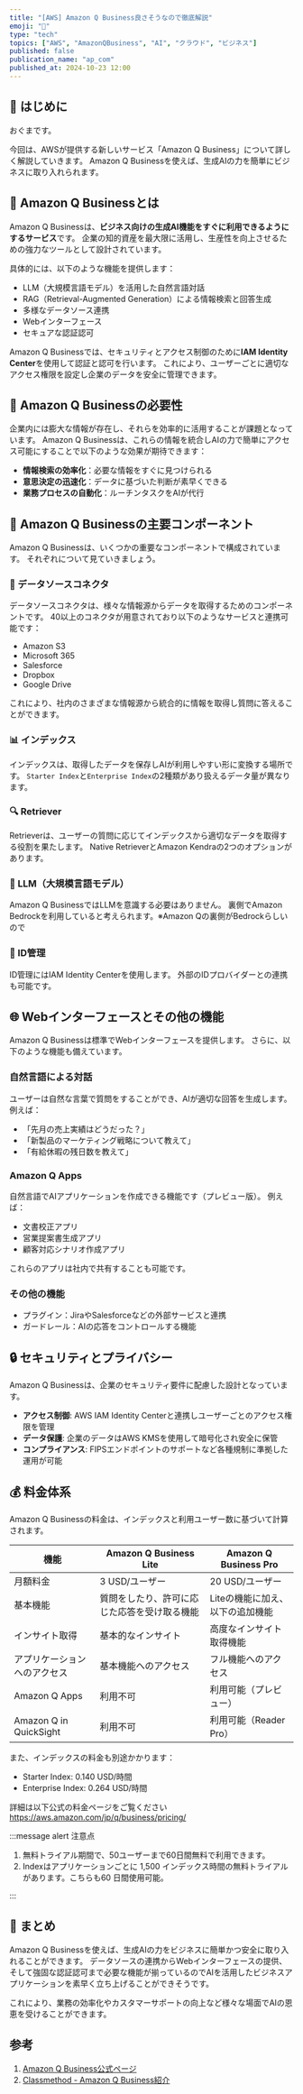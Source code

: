 ```yaml
---
title: "[AWS] Amazon Q Business良さそうなので徹底解説"
emoji: "🚀"
type: "tech"
topics: ["AWS", "AmazonQBusiness", "AI", "クラウド", "ビジネス"]
published: false
publication_name: "ap_com"
published_at: 2024-10-23 12:00
---
```


## 🌟 はじめに

おぐまです。

今回は、AWSが提供する新しいサービス「Amazon Q Business」について詳しく解説していきます。
Amazon Q Businessを使えば、生成AIの力を簡単にビジネスに取り入れられます。

## 🤖 Amazon Q Businessとは

Amazon Q Businessは、**ビジネス向けの生成AI機能をすぐに利用できるようにするサービス**です。
企業の知的資産を最大限に活用し、生産性を向上させるための強力なツールとして設計されています。

具体的には、以下のような機能を提供します：

- LLM（大規模言語モデル）を活用した自然言語対話
- RAG（Retrieval-Augmented Generation）による情報検索と回答生成
- 多様なデータソース連携
- Webインターフェース
- セキュアな認証認可

Amazon Q Businessでは、セキュリティとアクセス制御のために**IAM Identity Center**を使用して認証と認可を行います。
これにより、ユーザーごとに適切なアクセス権限を設定し企業のデータを安全に管理できます。

## 📖 Amazon Q Businessの必要性

企業内には膨大な情報が存在し、それらを効率的に活用することが課題となっています。
Amazon Q Businessは、これらの情報を統合しAIの力で簡単にアクセス可能にすることで以下のような効果が期待できます：

- **情報検索の効率化**：必要な情報をすぐに見つけられる
- **意思決定の迅速化**：データに基づいた判断が素早くできる
- **業務プロセスの自動化**：ルーチンタスクをAIが代行

## 👷 Amazon Q Businessの主要コンポーネント

Amazon Q Businessは、いくつかの重要なコンポーネントで構成されています。
それぞれについて見ていきましょう。

### 💾 データソースコネクタ

データソースコネクタは、様々な情報源からデータを取得するためのコンポーネントです。
40以上のコネクタが用意されており以下のようなサービスと連携可能です：

- Amazon S3
- Microsoft 365
- Salesforce
- Dropbox
- Google Drive

これにより、社内のさまざまな情報源から統合的に情報を取得し質問に答えることができます。

### 📊 インデックス

インデックスは、取得したデータを保存しAIが利用しやすい形に変換する場所です。
`Starter Index`と`Enterprise Index`の2種類があり扱えるデータ量が異なります。

### 🔍 Retriever

Retrieverは、ユーザーの質問に応じてインデックスから適切なデータを取得する役割を果たします。
Native RetrieverとAmazon Kendraの2つのオプションがあります。

### 🧠 LLM（大規模言語モデル）

Amazon Q BusinessではLLMを意識する必要はありません。
裏側でAmazon Bedrockを利用していると考えられます。※Amazon Qの裏側がBedrockらしいので

### 🔐 ID管理

ID管理にはIAM Identity Centerを使用します。
外部のIDプロバイダーとの連携も可能です。

## 🌐 Webインターフェースとその他の機能

Amazon Q Businessは標準でWebインターフェースを提供します。
さらに、以下のような機能も備えています。

### 自然言語による対話

ユーザーは自然な言葉で質問をすることができ、AIが適切な回答を生成します。
例えば：

- 「先月の売上実績はどうだった？」
- 「新製品のマーケティング戦略について教えて」
- 「有給休暇の残日数を教えて」

### Amazon Q Apps

自然言語でAIアプリケーションを作成できる機能です（プレビュー版）。
例えば：

- 文書校正アプリ
- 営業提案書生成アプリ
- 顧客対応シナリオ作成アプリ

これらのアプリは社内で共有することも可能です。

### その他の機能

- プラグイン：JiraやSalesforceなどの外部サービスと連携
- ガードレール：AIの応答をコントロールする機能

## 🔒 セキュリティとプライバシー

Amazon Q Businessは、企業のセキュリティ要件に配慮した設計となっています。

- **アクセス制御**: AWS IAM Identity Centerと連携しユーザーごとのアクセス権限を管理
- **データ保護**: 企業のデータはAWS KMSを使用して暗号化され安全に保管
- **コンプライアンス**: FIPSエンドポイントのサポートなど各種規制に準拠した運用が可能

## 💰 料金体系

Amazon Q Businessの料金は、インデックスと利用ユーザー数に基づいて計算されます。

| 機能 | Amazon Q Business Lite | Amazon Q Business Pro |
|------|------------------------|------------------------|
| 月額料金 | 3 USD/ユーザー | 20 USD/ユーザー |
| 基本機能 | 質問をしたり、許可に応じた応答を受け取る機能 | Liteの機能に加え、以下の追加機能 |
| インサイト取得 | 基本的なインサイト | 高度なインサイト取得機能 |
| アプリケーションへのアクセス | 基本機能へのアクセス | フル機能へのアクセス |
| Amazon Q Apps | 利用不可 | 利用可能（プレビュー） |
| Amazon Q in QuickSight | 利用不可 | 利用可能（Reader Pro） |

また、インデックスの料金も別途かかります：

- Starter Index: 0.140 USD/時間
- Enterprise Index: 0.264 USD/時間

詳細は以下公式の料金ページをご覧ください
https://aws.amazon.com/jp/q/business/pricing/

:::message alert
注意点

1. 無料トライアル期間で、50ユーザーまで60日間無料で利用できます。
2. Indexはアプリケーションごとに 1,500 インデックス時間の無料トライアルがあります。こちらも60 日間使用可能。

:::

## 🎉 まとめ

Amazon Q Businessを使えば、生成AIの力をビジネスに簡単かつ安全に取り入れることができます。
データソースの連携からWebインターフェースの提供、そして強固な認証認可まで必要な機能が揃っているのでAIを活用したビジネスアプリケーションを素早く立ち上げることができそうです。

これにより、業務の効率化やカスタマーサポートの向上など様々な場面でAIの恩恵を受けることができます。

## 参考

1. [Amazon Q Business公式ページ](https://aws.amazon.com/jp/q/business/)
2. [Classmethod - Amazon Q Business紹介](https://dev.classmethod.jp/articles/introduction-2024-amazon-q-business/)
